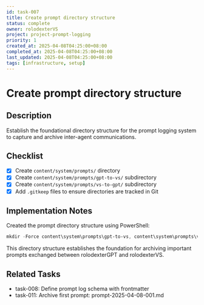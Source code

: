 ```yaml
---
id: task-007
title: Create prompt directory structure
status: complete
owner: rolodexterVS
project: project-prompt-logging
priority: 1
created_at: 2025-04-08T04:25:00+08:00
completed_at: 2025-04-08T04:25:00+08:00
last_updated: 2025-04-08T04:25:00+08:00
tags: [infrastructure, setup]
---
```


# Create prompt directory structure

## Description
Establish the foundational directory structure for the prompt logging system to capture and archive inter-agent communications.

## Checklist
- [x] Create `content/system/prompts/` directory
- [x] Create `content/system/prompts/gpt-to-vs/` subdirectory
- [x] Create `content/system/prompts/vs-to-gpt/` subdirectory
- [x] Add `.gitkeep` files to ensure directories are tracked in Git

## Implementation Notes
Created the prompt directory structure using PowerShell:
```powershell
mkdir -Force content\system\prompts\gpt-to-vs, content\system\prompts\vs-to-gpt
```

This directory structure establishes the foundation for archiving important prompts exchanged between rolodexterGPT and rolodexterVS.

## Related Tasks
- task-008: Define prompt log schema with frontmatter
- task-011: Archive first prompt: prompt-2025-04-08-001.md
